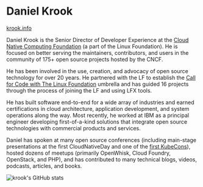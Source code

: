 # Daniel Krook

[krook.info](https://krook.info/)

Daniel Krook is the Senior Director of Developer Experience at the [Cloud Native Computing Foundation](https://www.cncf.io/) (a part of the Linux Foundation). He is focused on better serving the maintainers, contributors, and users in the community of 175+ open source projects hosted by the CNCF.

He has been involved in the use, creation, and advocacy of open source technology for over 20 years. He partnered with the LF to establish the [Call for Code with The Linux Foundation](https://github.com/Call-for-Code) umbrella and has guided 16 projects through the process of joining the LF and using LFX tools.

He has built software end-to-end for a wide array of industries and earned certifications in cloud architecture, application development, and system operations along the way. Most recently, he worked at IBM as a principal engineer developing first-of-a-kind solutions that integrate open source technologies with commercial products and services.

Daniel has spoken at many open source conferences (including main-stage presentations at the first CloudNativeDay and one of the [first KubeCons](https://www.youtube.com/watch?v=C3PPmlUkarY)), hosted dozens of meetups (primarily OpenWhisk, Cloud Foundry, OpenStack, and PHP), and has contributed to many technical blogs, videos, podcasts, articles, and books.

![krook's GitHub stats](https://github-readme-stats.vercel.app/api?username=krook)
